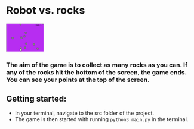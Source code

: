 # Robot vs. rocks

<img src="./src/screenshot.png" alt="running game" width="100"/>

### The aim of the game is to collect as many rocks as you can. If any of the rocks hit the bottom of the screen, the game ends. You can see your points at the top of the screen. 

## Getting started:
- In your terminal, navigate to the src folder of the project.
- The game is then started with running `python3 main.py` in the terminal. 

